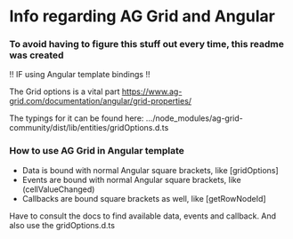 
# Info regarding AG Grid and Angular

### To avoid having to figure this stuff out every time, this readme was created  

!! IF using Angular template bindings !!

The Grid options is a vital part
https://www.ag-grid.com/documentation/angular/grid-properties/

The typings for it can be found here: .../node_modules/ag-grid-community/dist/lib/entities/gridOptions.d.ts

### How to use AG Grid in Angular template

* Data is bound with normal Angular square brackets, like [gridOptions]  
* Events are bound with normal Angular square brackets, like (cellValueChanged)  
* Callbacks are bound square brackets as well, like [getRowNodeId]  

Have to consult the docs to find available data, events and callback. And also use the gridOptions.d.ts